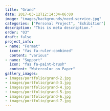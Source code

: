```yaml
---
title: "Grand"
date: 2017-03-12T12:14:34+06:00
image: "images/backgrounds/need-service.jpg"
categories: ["Personal Project", "Exhibition"]
description: "This is meta description."
order: "03"
draft: false
project_info:
- name: "Format"
  icon: "fas fa-ruler-combined"
  content: "various"
- name: "Support"
  icon: "fas fa-paint-brush"
  content: "Watercolor on Paper"
gallery_images:
- images/portfolio/grand-2.jpg
- images/portfolio/grand-3.jpg
- images/portfolio/grand-4.jpg
- images/portfolio/grand-5.jpg
- images/portfolio/grand-6.jpg
- images/portfolio/grand-7.jpg
---
```

